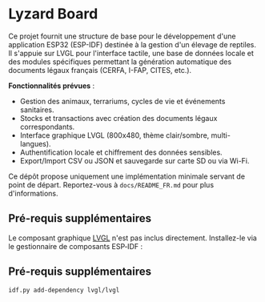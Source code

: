 # Lyzard Board

Ce projet fournit une structure de base pour le développement d'une application ESP32 (ESP-IDF) destinée à la gestion d'un élevage de reptiles. Il s'appuie sur LVGL pour l'interface tactile, une base de données locale et des modules spécifiques permettant la génération automatique des documents légaux français (CERFA, I-FAP, CITES, etc.).

**Fonctionnalités prévues** :

- Gestion des animaux, terrariums, cycles de vie et événements sanitaires.
- Stocks et transactions avec création des documents légaux correspondants.
- Interface graphique LVGL (800x480, thème clair/sombre, multi-langues).
- Authentification locale et chiffrement des données sensibles.
- Export/Import CSV ou JSON et sauvegarde sur carte SD ou via Wi-Fi.

Ce dépôt propose uniquement une implémentation minimale servant de point de départ.
Reportez-vous à `docs/README_FR.md` pour plus d'informations.

## Pré-requis supplémentaires

Le composant graphique [LVGL](https://lvgl.io) n'est pas inclus directement.
Installez-le via le gestionnaire de composants ESP‑IDF :



## Pré-requis supplémentaires

```bash
idf.py add-dependency lvgl/lvgl
